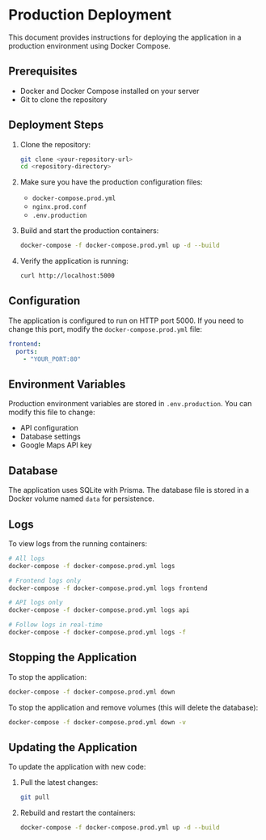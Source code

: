 # Production Deployment

This document provides instructions for deploying the application in a production environment using Docker Compose.

## Prerequisites

- Docker and Docker Compose installed on your server
- Git to clone the repository

## Deployment Steps

1. Clone the repository:
   ```bash
   git clone <your-repository-url>
   cd <repository-directory>
   ```

2. Make sure you have the production configuration files:
   - `docker-compose.prod.yml`
   - `nginx.prod.conf`
   - `.env.production`

3. Build and start the production containers:
   ```bash
   docker-compose -f docker-compose.prod.yml up -d --build
   ```

4. Verify the application is running:
   ```bash
   curl http://localhost:5000
   ```

## Configuration

The application is configured to run on HTTP port 5000. If you need to change this port, modify the `docker-compose.prod.yml` file:

```yaml
frontend:
  ports:
    - "YOUR_PORT:80"
```

## Environment Variables

Production environment variables are stored in `.env.production`. You can modify this file to change:

- API configuration
- Database settings
- Google Maps API key

## Database

The application uses SQLite with Prisma. The database file is stored in a Docker volume named `data` for persistence.

## Logs

To view logs from the running containers:

```bash
# All logs
docker-compose -f docker-compose.prod.yml logs

# Frontend logs only
docker-compose -f docker-compose.prod.yml logs frontend

# API logs only
docker-compose -f docker-compose.prod.yml logs api

# Follow logs in real-time
docker-compose -f docker-compose.prod.yml logs -f
```

## Stopping the Application

To stop the application:

```bash
docker-compose -f docker-compose.prod.yml down
```

To stop the application and remove volumes (this will delete the database):

```bash
docker-compose -f docker-compose.prod.yml down -v
```

## Updating the Application

To update the application with new code:

1. Pull the latest changes:
   ```bash
   git pull
   ```

2. Rebuild and restart the containers:
   ```bash
   docker-compose -f docker-compose.prod.yml up -d --build
